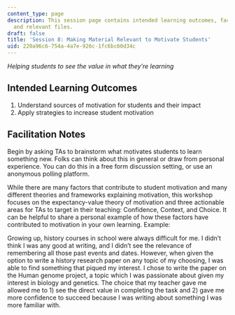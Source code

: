 ```yaml
---
content_type: page
description: This session page contains intended learning outcomes, facilitation notes,
  and relevant files.
draft: false
title: 'Session 8: Making Material Relevant to Motivate Students'
uid: 220a96c6-754a-4a7e-926c-1fc6bc60d34c
---
```

*Helping students to see the value in what they’re learning*

## Intended Learning Outcomes

1. Understand sources of motivation for students and their impact
2. Apply strategies to increase student motivation

## Facilitation Notes

Begin by asking TAs to brainstorm what motivates students to learn something new. Folks can think about this in general or draw from personal experience. You can do this in a free form discussion setting, or use an anonymous polling platform.

While there are many factors that contribute to student motivation and many different theories and frameworks explaining motivation, this workshop focuses on the expectancy-value theory of motivation and three actionable areas for TAs to target in their teaching: Confidence, Context, and Choice. It can be helpful to share a personal example of how these factors have contributed to motivation in your own learning. Example:

Growing up, history courses in school were always difficult for me. I didn’t think I was any good at writing, and I didn’t see the relevance of remembering all those past events and dates. However, when given the option to write a history research paper on any topic of my choosing, I was able to find something that piqued my interest. I chose to write the paper on the Human genome project, a topic which I was passionate about given my interest in biology and genetics. The choice that my teacher gave me allowed me to 1) see the direct value in completing the task and 2) gave me more confidence to succeed because I was writing about something I was more familiar with.